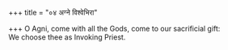 +++
title = "०४ अग्ने विश्वेभिरा"

+++
O Agni, come with all the Gods, come to our sacrificial gift:  
     We choose thee as Invoking Priest.
